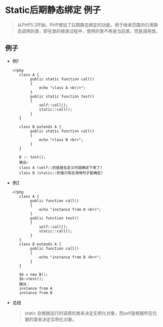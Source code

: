 # Static后期静态绑定 例子
> 从PHP5.3开始，PHP增加了后期静态绑定的功能，用于继承范围内引用静态调用的类，即在类的继承过程中，使用的类不再是当前类，而是调用类。

## 例子
  - 例1
  
        <?php
           class A {
                public static function call()
                {
                    echo "class A <br/>";
                }
                public static function test()
                {
                    self::call();
                    static::call();
                }
           }
           
           class B extends A {
                public static function call() 
                {
                    echo "class B <br>";
                }
           }
           
           B :: test();
           输出:   
           class A (self::的值是在定义时就确定下来了)
           class B (static::的值只有在调用时才能确定)
           
  - 例2 

		<?php
		   class A {
		        public function call()
		        {
		            echo "instance from A <br>";
		        }
		        public function test()
		        {
		            self::call();
		            static::call();
		        }
		   }
		   class B extends A {
		        public function call()
		        {
		            echo "instance from B <br>";
		        }
		   }
		    
		   $b = new B();
		   $b->test();
		   输出：
		   instance from A
		   instance from B
  - 总结
     > static 会根据运行时调用的类来决定实例化对象，而self是根据所在位置的类来决定实例化对象。
      
      
